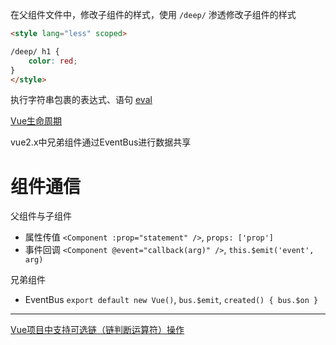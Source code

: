 
在父组件文件中，修改子组件的样式，使用 `/deep/` 渗透修改子组件的样式
```html
<style lang="less" scoped>

/deep/ h1 {
    color: red;
}
</style>
```

执行字符串包裹的表达式、语句 
[eval](https://developer.mozilla.org/zh-CN/docs/Web/JavaScript/Reference/Global_Objects/eval)

[Vue生命周期](https://v2.cn.vuejs.org/v2/guide/instance.html#%E7%94%9F%E5%91%BD%E5%91%A8%E6%9C%9F%E5%9B%BE%E7%A4%BA)

vue2.x中兄弟组件通过EventBus进行数据共享

# 组件通信

父组件与子组件
- 属性传值 `<Component :prop="statement" />`, `props: ['prop']`
- 事件回调 `<Component @event="callback(arg)" />`, `this.$emit('event', arg)`

兄弟组件
- EventBus `export default new Vue()`, `bus.$emit`, `created() { bus.$on }`

---

<!-- TODO -->
[Vue项目中支持可选链（链判断运算符）操作](https://blog.csdn.net/qq_39490750/article/details/129836098)
